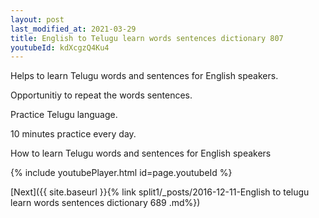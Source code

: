 ```yaml
---
layout: post
last_modified_at: 2021-03-29
title: English to Telugu learn words sentences dictionary 807 
youtubeId: kdXcgzQ4Ku4
---
```

 
 
Helps to learn Telugu words and sentences for English speakers.

Opportunitiy to repeat the words sentences. 

Practice Telugu language. 
 
10 minutes practice every day. 
 
How to learn Telugu words and sentences for English speakers 
 
{% include youtubePlayer.html id=page.youtubeId %}
 
 
[Next]({{ site.baseurl }}{% link  split1/_posts/2016-12-11-English to telugu learn words sentences dictionary 689 .md%})
 
